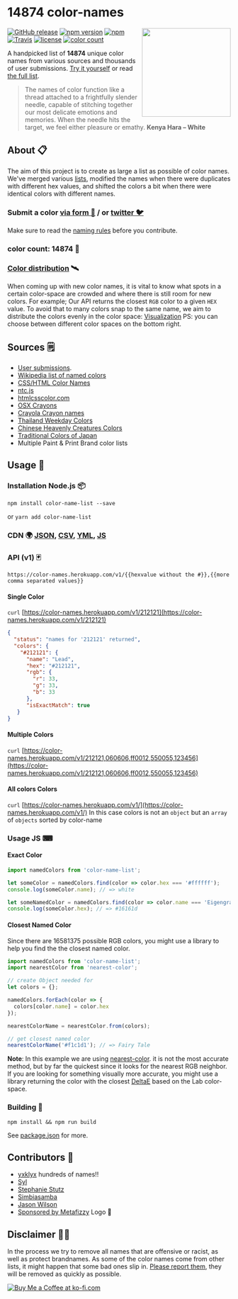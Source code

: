 # __14874__ color-names

<img align="right" height="200" width="200" src="https://meodai.github.io/color-names/logo/cockatoo-fill.svg">

[![GitHub release](https://img.shields.io/github/release/meodai/color-names.svg)](https://github.com/meodai/color-names/)
[![npm version](https://img.shields.io/npm/v/color-name-list.svg)](https://www.npmjs.com/package/color-name-list)
[![npm](https://img.shields.io/npm/dt/color-name-list.svg)](https://www.npmjs.com/package/color-name-list)
[![Travis](https://img.shields.io/travis/meodai/color-names.svg)](https://travis-ci.org/meodai/color-names)
[![license](https://img.shields.io/npm/l/color-name-list.svg?colorB=ff77b4)](https://github.com/meodai/color-names/blob/master/LICENSE)
[![color count](https://img.shields.io/badge/__14874__-colors-orange.svg)](https://github.com/meodai/color-names/blob/master/src/colornames.csv)

A handpicked list of __14874__ unique color names from various sources and thousands of user submissions. [Try it yourself](http://codepen.io/meodai/full/mEvZRx/) or read [the full list](https://docs.google.com/spreadsheets/d/14ny2oB7g5Tof9TmKiaaDFv25XSCRt-LlBRJhIDz_3Mo/pubhtml?gid=40578722).

> The names of color function like a thread attached to a frightfully slender needle, capable of stitching together our most delicate emotions and memories. When the needle hits the target, we feel either pleasure or emathy. **Kenya Hara – White**

## About 📋

The aim of this project is to create as large a list as possible of color names. We've merged various [lists](#sources-), modified the names when there were duplicates with different hex values, and shifted the colors a bit when there were identical colors with different names.

### Submit a color [via form 🌈](https://docs.google.com/forms/d/e/1FAIpQLSfbS5D6owA4dQupJJ-6qhRzuxkjX9r2AliPMg-VR2V3NpGkQg/viewform) / or [twitter 🐦](https://codepen.io/meodai/full/ZXQzLb/)

Make sure to read the [naming rules](CONTRIBUTING.md) before you contribute.

### color count: __14874__ 🎉

### [Color distribution](https://codepen.io/meodai/full/zdgXJj/) 🛰

When coming up with new color names, it is vital to know what spots in a certain color-space are crowded and where there is still room for new colors. For example; Our API returns the closest `RGB` color to a given `HEX` value. To avoid that to many colors snap to the same name, we aim to distribute the colors evenly in the color space: [Visualization](https://codepen.io/meodai/full/zdgXJj/) PS: you can choose between different color spaces on the bottom right.

## Sources 🗒

- [User submissions](https://docs.google.com/forms/d/e/1FAIpQLSfbS5D6owA4dQupJJ-6qhRzuxkjX9r2AliPMg-VR2V3NpGkQg/viewform).
- [Wikipedia list of named colors](https://en.wikipedia.org/wiki/List_of_colors:_A%E2%80%93F)
- [CSS/HTML Color Names](https://developer.mozilla.org/en/docs/Web/CSS/color_value)
- [ntc.js](http://chir.ag/projects/ntc/)
- [htmlcsscolor.com](http://www.htmlcsscolor.com/color-names-rgb-values/A)
- [OSX Crayons](http://www.randomactsofsentience.com/2013/06/os-x-crayon-color-hex-table.html)
- [Crayola Crayon names](https://en.wikipedia.org/wiki/List_of_Crayola_crayon_colors)
- [Thailand Weekday Colors](https://en.wikipedia.org/wiki/Colors_of_the_day_in_Thailand)
- [Chinese Heavenly Creatures Colors](https://en.wikipedia.org/wiki/Color_in_Chinese_culture)
- [Traditional Colors of Japan](https://en.wikipedia.org/wiki/Traditional_colors_of_Japan)
- Multiple Paint & Print Brand color lists

## Usage 📖

### Installation Node.js 📦

```shell
npm install color-name-list --save
```

or `yarn add color-name-list`

### CDN 🌍 [JSON](https://unpkg.com/color-name-list/dist/colornames.json), [CSV](https://unpkg.com/color-name-list/dist/colornames.csv), [YML](https://unpkg.com/color-name-list/dist/colornames.yaml), [JS](https://unpkg.com/color-name-list/dist/colornames.js)

### API (v1) 🃏

```url
https://color-names.herokuapp.com/v1/{{hexvalue without the #}},{{more comma separated values}}
```
#### Single Color

`curl` [https://color-names.herokuapp.com/v1/212121](https://color-names.herokuapp.com/v1/212121)

```json
{
  "status": "names for '212121' returned",
  "colors": {
    "#212121": {
      "name": "Lead",
      "hex": "#212121",
      "rgb": {
        "r": 33,
        "g": 33,
        "b": 33
      },
      "isExactMatch": true
   }
}
```
#### Multiple Colors

`curl` [https://color-names.herokuapp.com/v1/212121,060606,ff0012,550055,123456](https://color-names.herokuapp.com/v1/212121,060606,ff0012,550055,123456)

#### All colors Colors

`curl` [https://color-names.herokuapp.com/v1/](https://color-names.herokuapp.com/v1/)
In this case colors is not an `object` but an `array` of `objects` sorted by color-name

### Usage JS ⌨

#### Exact Color

```javascript
import namedColors from 'color-name-list';

let someColor = namedColors.find(color => color.hex === '#ffffff');
console.log(someColor.name); // => white

let someNamedColor = namedColors.find(color => color.name === 'Eigengrau')
console.log(someColor.hex); // => #16161d
```

#### Closest Named Color

Since there are 16581375 possible RGB colors, you might use a library to help you
find the the closest named color.

```javascript
import namedColors from 'color-name-list';
import nearestColor from 'nearest-color';

// create Object needed for
let colors = {};

namedColors.forEach(color => {
  colors[color.name] = color.hex
});

nearestColorName = nearestColor.from(colors);

// get closest named color
nearestColorName('#f1c1d1'); // => Fairy Tale
```

**Note**: In this example we are using [nearest-color](https://github.com/dtao/nearest-color).
it is not the most accurate method, but by far the quickest since it looks for
the nearest RGB neighbor. If you are looking for something visually more accurate, you
might use a library returning the color with the closest [DeltaE](https://github.com/zschuessler/DeltaE)
based on the Lab color-space.

### Building 🔨

```shell
npm install && npm run build
```

See [package.json](package.json#L6) for more.

## Contributors 🦑

- [yxklyx](https://github.com/yxklyx/) hundreds of names!!
- [Syl](https://twitter.com/Gypsy_Syl)
- [Stephanie Stutz](https://www.behance.net/stephaniestutzart)
- [Simbiasamba](https://www.instagram.com/simbisamba/)
- [Jason Wilson](https://github.com/SgiobairOg)
- [Sponsored by Metafizzy](https://metafizzy.co/) Logo 💖

## Disclaimer 👮🏾‍

In the process we try to remove all names that are offensive or racist, as well as protect brandnames.
As some of the color names come from other lists, it might happen that some bad ones slip in. [Please report them](https://github.com/meodai/color-names/issues), they will be removed as quickly as possible.

[![Buy Me a Coffee at ko-fi.com](https://img.shields.io/badge/-Buy%20me%20a%20Coffee-orange.svg?colorB=593C1F&colorA=4e798d&logo=data%3Aimage%2Fpng%3Bbase64%2CiVBORw0KGgoAAAANSUhEUgAAAA4AAAAOCAYAAAAfSC3RAAAAVUlEQVR4AWNQtnJTQcZ%2Blb2fsWF0dQzYNRHWzIBdE2EDGGCaSNYI47x69fY%2FMRimnmiNyGqwavyflo6MaawRTTP1%2FIiM4dFBQBPl8UggyRHWSHYiBwCwA90T1NTlAQAAAABJRU5ErkJggg%3D%3D%0D%0A&logoWidth=14)](https://ko-fi.com/A530429S)
